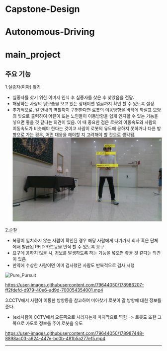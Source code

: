 # Capstone-Design

# Autonomous-Driving

# main_project

## 주요 기능

1.실종자(미아) 찾기  
* 실종자를 찾기 위한 이미지 인식 후 실종자를 찾은 후 찾았음을 전달.  
* 해당하는 사람의 뒷모습을 보고 있는 상태이면 얼굴까지 확인 할 수 있도록 설정.
* 추가적으로, 길 안내의 역할까지 구현한다면 로봇의 이동방향을 바닥에 화살표 모양의 빛으로 출력하여 어린이 또는 노인들이 이동방향을 쉽게 인지할 수 있는 기능을 넣으면 좋을 것 같다는 의견이 있음. 이 때 중요한 점은 로봇의 이동속도와 사람의 이동속도가 비슷해야 한다는 것이고 사람이 로봇의 유도에 응하지 못하거나 다른 방향으로 가는 경우, 어떤 대응을 해야할 지 고려해야 할 것으로 생각됨.  
![적용예시](result.jpg)  

2.순찰  
* 복장이 일치하지 않는 사람이 확인된 경우 해당 사람에게 다가가서 회사 혹은 단체에서 발급된 RFID 카드등을 인식 할 수 있도록 요구
* 요구에 응하지 않을 시, 경보를 발생하도록 하는 기능을 넣으면 좋을 것 같다는 의견이 있음
* 만약에 수상한 사람이면 이미 검사했던 사람도 반복적으로 검사 시행  

![Pure_Pursuit](https://user-images.githubusercontent.com/79644050/178985521-ecac53fa-21e8-40a5-a079-009cff883184.gif)  




https://user-images.githubusercontent.com/79644050/178986207-ff2fdefd-d979-40e6-ad9d-700054354001.mp4



3.CCTV에서 사람이 이동한 방향등을 참고하여 미아찾기 로봇이 갈 방향에 대한 정보를 준다.
* (ex)사람이 CCTV에서 오른쪽으로 사라지는게 마지막으로 찍힘 => 로봇도 또한 그쪽으로 가도록 정보를 주어 로봇을 유도


https://user-images.githubusercontent.com/79644050/178987448-8898ac03-a624-447e-bc0b-481b5a277ef5.mp4


--- 
